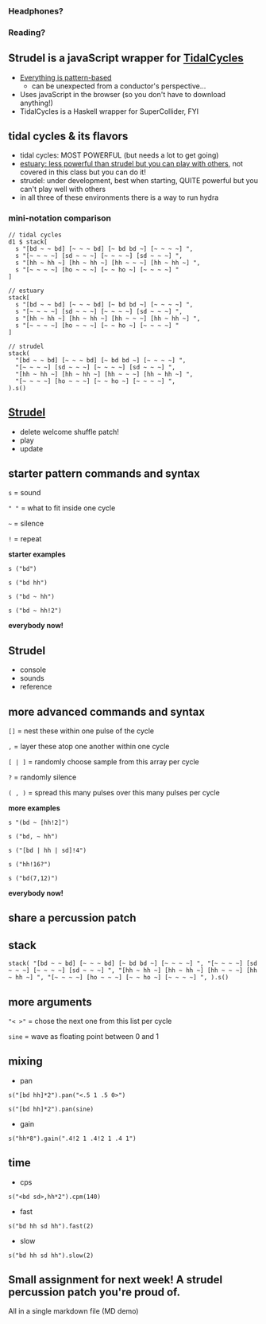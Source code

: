 ### Headphones?

### Reading?

## Strudel is a javaScript wrapper for [TidalCycles](https://tidalcycles.org/)
- [Everything is pattern-based](https://tidalcycles.org/docs/reference/cycles)
	- can be unexpected from a conductor's perspective...
- Uses javaScript in the browser (so you don't have to download anything!)
- TidalCycles is a Haskell wrapper for SuperCollider, FYI

## tidal cycles & its flavors
- tidal cycles: MOST POWERFUL (but needs a lot to get going)
- [estuary: less powerful than strudel but you can play with others](https://estuary.mcmaster.ca/), not covered in this class but you can do it!
- strudel: under development, best when starting, QUITE powerful but you can't play well with others
- in all three of these environments there is a way to run hydra


### mini-notation comparison
```
// tidal cycles
d1 $ stack[
  s "[bd ~ ~ bd] [~ ~ ~ bd] [~ bd bd ~] [~ ~ ~ ~] ",
  s "[~ ~ ~ ~] [sd ~ ~ ~] [~ ~ ~ ~] [sd ~ ~ ~] ",
  s "[hh ~ hh ~] [hh ~ hh ~] [hh ~ ~ ~] [hh ~ hh ~] ",
  s "[~ ~ ~ ~] [ho ~ ~ ~] [~ ~ ho ~] [~ ~ ~ ~] "
]

// estuary
stack[
  s "[bd ~ ~ bd] [~ ~ ~ bd] [~ bd bd ~] [~ ~ ~ ~] ",
  s "[~ ~ ~ ~] [sd ~ ~ ~] [~ ~ ~ ~] [sd ~ ~ ~] ",
  s "[hh ~ hh ~] [hh ~ hh ~] [hh ~ ~ ~] [hh ~ hh ~] ",
  s "[~ ~ ~ ~] [ho ~ ~ ~] [~ ~ ho ~] [~ ~ ~ ~] "
]

// strudel
stack(
  "[bd ~ ~ bd] [~ ~ ~ bd] [~ bd bd ~] [~ ~ ~ ~] ",
  "[~ ~ ~ ~] [sd ~ ~ ~] [~ ~ ~ ~] [sd ~ ~ ~] ",
  "[hh ~ hh ~] [hh ~ hh ~] [hh ~ ~ ~] [hh ~ hh ~] ",
  "[~ ~ ~ ~] [ho ~ ~ ~] [~ ~ ho ~] [~ ~ ~ ~] ",
).s()

```

## [Strudel](https://strudel.cc/)
- delete welcome shuffle patch!
- play
- update

## starter pattern commands and syntax
`s` = sound

`" "` = what to fit inside one cycle

`~` = silence

`!` = repeat

**starter examples**

`s ("bd")`

`s ("bd hh")`

`s ("bd ~ hh")`

`s ("bd ~ hh!2")`

**everybody now!**

## Strudel
- console
- sounds
- reference

## more advanced commands and syntax

`[]` = nest these within one pulse of the cycle

`,` = layer these atop one another within one cycle

`[ | ]` = randomly choose sample from this array per cycle

`?` = randomly silence

`( , )` = spread this many pulses over this many pulses per cycle

**more examples**

`s "(bd ~ [hh!2]")`

`s ("bd, ~ hh")`

`s ("[bd | hh | sd]!4")`

`s ("hh!16?")`

`s ("bd(7,12)")`

**everybody now!**

## share a percussion patch

## stack

`stack(
  "[bd ~ ~ bd] [~ ~ ~ bd] [~ bd bd ~] [~ ~ ~ ~] ",
  "[~ ~ ~ ~] [sd ~ ~ ~] [~ ~ ~ ~] [sd ~ ~ ~] ",
  "[hh ~ hh ~] [hh ~ hh ~] [hh ~ ~ ~] [hh ~ hh ~] ",
  "[~ ~ ~ ~] [ho ~ ~ ~] [~ ~ ho ~] [~ ~ ~ ~] ",
).s()`

## more arguments

`"< >"` = chose the next one from this list per cycle

`sine` = wave as floating point between 0 and 1

## mixing
- pan

`s("[bd hh]*2").pan("<.5 1 .5 0>")`

`s("[bd hh]*2").pan(sine)`

- gain

`s("hh*8").gain(".4!2 1 .4!2 1 .4 1")`

## time

- cps

`s("<bd sd>,hh*2").cpm(140)`

- fast

`s("bd hh sd hh").fast(2) `

- slow

`s("bd hh sd hh").slow(2) `

## Small assignment for next week! A strudel percussion patch you're proud of.
All in a single markdown file (MD demo)
